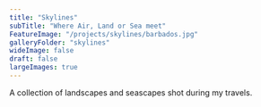 ```yaml
---
title: "Skylines"
subTitle: "Where Air, Land or Sea meet"
FeatureImage: "/projects/skylines/barbados.jpg"
galleryFolder: "skylines"
wideImage: false
draft: false
largeImages: true
---
```

A collection of landscapes and seascapes shot during my travels.
